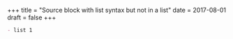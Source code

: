 +++
title = "Source block with list syntax but not in a list"
date = 2017-08-01
draft = false
+++

```md
- list 1
```
